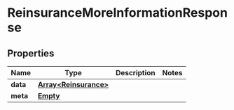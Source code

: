 
# ReinsuranceMoreInformationResponse

## Properties
Name | Type | Description | Notes
------------ | ------------- | ------------- | -------------
**data** | [**Array&lt;Reinsurance&gt;**](Reinsurance.md) |  | 
**meta** | [**Empty**](Empty.md) |  | 



